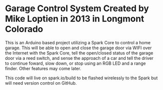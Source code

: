 Garage Control System
Created by Mike Loptien in 2013 in Longmont Colorado
=========

This is an Arduino based project utilizing a Spark Core to control a home garage.  This will be able to open and close the garage door via WIFI over the Internet with the Spark Core, tell the open/closed status of the garage door via a reed switch, and sense the approach of a car and tell the driver to continue foward, slow down, or stop using an RGB LED and a range finder.  Other features may come later.

This code will live on spark.io/build to be flashed wirelessly to the Spark but will need version control on GitHub.
